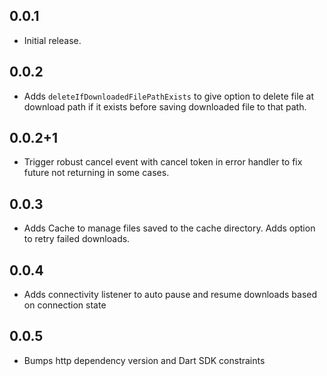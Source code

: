 ## 0.0.1

* Initial release.

## 0.0.2

* Adds `deleteIfDownloadedFilePathExists` to give option to delete file at download path if it exists before saving downloaded file to that path.

## 0.0.2+1

* Trigger robust cancel event with cancel token in error handler to fix future not returning in some cases.

## 0.0.3

* Adds Cache to manage files saved to the cache directory. Adds option to retry failed downloads.

## 0.0.4

* Adds connectivity listener to auto pause and resume downloads based on connection state

## 0.0.5

* Bumps http dependency version and Dart SDK constraints